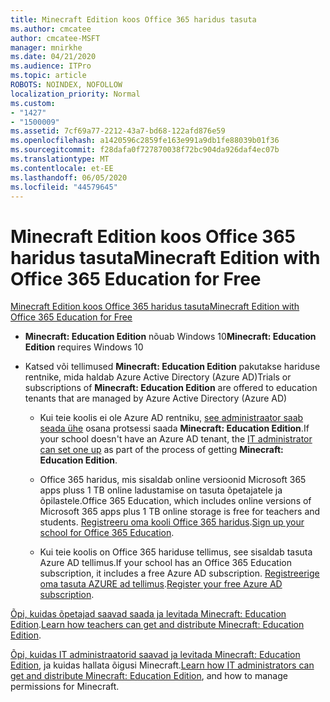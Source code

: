 ```yaml
---
title: Minecraft Edition koos Office 365 haridus tasuta
ms.author: cmcatee
author: cmcatee-MSFT
manager: mnirkhe
ms.date: 04/21/2020
ms.audience: ITPro
ms.topic: article
ROBOTS: NOINDEX, NOFOLLOW
localization_priority: Normal
ms.custom:
- "1427"
- "1500009"
ms.assetid: 7cf69a77-2212-43a7-bd68-122afd876e59
ms.openlocfilehash: a1420596c2859fe163e991a9db1fe88039b01f36
ms.sourcegitcommit: f28dafa0f727870038f72bc904da926daf4ec07b
ms.translationtype: MT
ms.contentlocale: et-EE
ms.lasthandoff: 06/05/2020
ms.locfileid: "44579645"
---
```

# <a name="minecraft-edition-with-office-365-education-for-free"></a><span data-ttu-id="abbf1-102">Minecraft Edition koos Office 365 haridus tasuta</span><span class="sxs-lookup"><span data-stu-id="abbf1-102">Minecraft Edition with Office 365 Education for Free</span></span>

[<span data-ttu-id="abbf1-103">Minecraft Edition koos Office 365 haridus tasuta</span><span class="sxs-lookup"><span data-stu-id="abbf1-103">Minecraft Edition with Office 365 Education for Free</span></span>](https://docs.microsoft.com/education/windows/get-minecraft-for-education)
  
- <span data-ttu-id="abbf1-104">**Minecraft: Education Edition** nõuab Windows 10</span><span class="sxs-lookup"><span data-stu-id="abbf1-104">**Minecraft: Education Edition** requires Windows 10</span></span>

- <span data-ttu-id="abbf1-105">Katsed või tellimused **Minecraft: Education Edition** pakutakse hariduse rentnike, mida haldab Azure Active Directory (Azure AD)</span><span class="sxs-lookup"><span data-stu-id="abbf1-105">Trials or subscriptions of **Minecraft: Education Edition** are offered to education tenants that are managed by Azure Active Directory (Azure AD)</span></span>

  - <span data-ttu-id="abbf1-106">Kui teie koolis ei ole Azure AD rentniku, [see administraator saab seada ühe](https://docs.microsoft.com/education/windows/school-get-minecraft) osana protsessi saada **Minecraft: Education Edition**.</span><span class="sxs-lookup"><span data-stu-id="abbf1-106">If your school doesn't have an Azure AD tenant, the [IT administrator can set one up](https://docs.microsoft.com/education/windows/school-get-minecraft) as part of the process of getting **Minecraft: Education Edition**.</span></span>

  - <span data-ttu-id="abbf1-107">Office 365 haridus, mis sisaldab online versioonid Microsoft 365 apps pluss 1 TB online ladustamise on tasuta õpetajatele ja õpilastele.</span><span class="sxs-lookup"><span data-stu-id="abbf1-107">Office 365 Education, which includes online versions of Microsoft 365 apps plus 1 TB online storage is free for teachers and students.</span></span> <span data-ttu-id="abbf1-108">[Registreeru oma kooli Office 365 haridus](https://products.office.com/academic/office-365-education-plan).</span><span class="sxs-lookup"><span data-stu-id="abbf1-108">[Sign up your school for Office 365 Education](https://products.office.com/academic/office-365-education-plan).</span></span>

  - <span data-ttu-id="abbf1-109">Kui teie koolis on Office 365 hariduse tellimus, see sisaldab tasuta Azure AD tellimus.</span><span class="sxs-lookup"><span data-stu-id="abbf1-109">If your school has an Office 365 Education subscription, it includes a free Azure AD subscription.</span></span> <span data-ttu-id="abbf1-110">[Registreerige oma tasuta AZURE ad tellimus](https://msdn.microsoft.com/library/windows/hardware/mt703369%28v=vs.85%29.aspx).</span><span class="sxs-lookup"><span data-stu-id="abbf1-110">[Register your free Azure AD subscription](https://msdn.microsoft.com/library/windows/hardware/mt703369%28v=vs.85%29.aspx).</span></span>

<span data-ttu-id="abbf1-111">[Õpi, kuidas õpetajad saavad saada ja levitada Minecraft: Education Edition](https://docs.microsoft.com/education/windows/teacher-get-minecraft).</span><span class="sxs-lookup"><span data-stu-id="abbf1-111">[Learn how teachers can get and distribute Minecraft: Education Edition](https://docs.microsoft.com/education/windows/teacher-get-minecraft).</span></span>
  
<span data-ttu-id="abbf1-112">[Õpi, kuidas IT administraatorid saavad ja levitada Minecraft: Education Edition](https://docs.microsoft.com/education/windows/school-get-minecraft), ja kuidas hallata õigusi Minecraft.</span><span class="sxs-lookup"><span data-stu-id="abbf1-112">[Learn how IT administrators can get and distribute Minecraft: Education Edition](https://docs.microsoft.com/education/windows/school-get-minecraft), and how to manage permissions for Minecraft.</span></span>